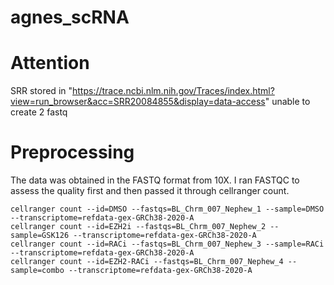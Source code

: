 # agnes_scRNA 
# Attention
SRR stored in "https://trace.ncbi.nlm.nih.gov/Traces/index.html?view=run_browser&acc=SRR20084855&display=data-access" unable to create 2 fastq
# Preprocessing
The data was obtained in the FASTQ format from 10X. I ran FASTQC to assess the quality first and then passed it through cellranger count. 

```{bash} 
cellranger count --id=DMSO --fastqs=BL_Chrm_007_Nephew_1 --sample=DMSO --transcriptome=refdata-gex-GRCh38-2020-A
cellranger count --id=EZH2i --fastqs=BL_Chrm_007_Nephew_2 --sample=GSK126 --transcriptome=refdata-gex-GRCh38-2020-A
cellranger count --id=RACi --fastqs=BL_Chrm_007_Nephew_3 --sample=RACi --transcriptome=refdata-gex-GRCh38-2020-A
cellranger count --id=EZH2-RACi --fastqs=BL_Chrm_007_Nephew_4 --sample=combo --transcriptome=refdata-gex-GRCh38-2020-A
```
